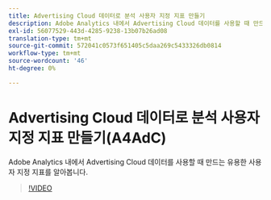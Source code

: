 ```yaml
---
title: Advertising Cloud 데이터로 분석 사용자 지정 지표 만들기
description: Adobe Analytics 내에서 Advertising Cloud 데이터를 사용할 때 만드는 유용한 사용자 지정 지표를 알아봅니다.
exl-id: 56077529-443d-4285-9238-13b07b26ad08
translation-type: tm+mt
source-git-commit: 572041c0573f651405c5daa269c5433326db0814
workflow-type: tm+mt
source-wordcount: '46'
ht-degree: 0%

---
```


# Advertising Cloud 데이터로 분석 사용자 지정 지표 만들기(A4AdC)

Adobe Analytics 내에서 Advertising Cloud 데이터를 사용할 때 만드는 유용한 사용자 지정 지표를 알아봅니다.  

>[!VIDEO](https://video.tv.adobe.com/v/33919)
